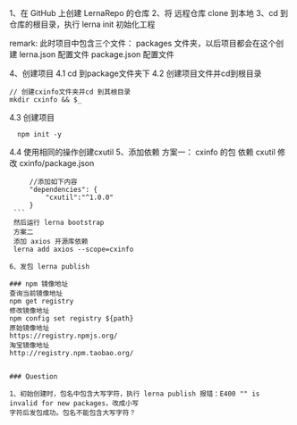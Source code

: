 1、在 GitHub 上创建 LernaRepo 的仓库
2、将 远程仓库 clone 到本地
3、cd 到 仓库的根目录，执行 lerna init 初始化工程

remark:
此时项目中包含三个文件：
 packages 文件夹，以后项目都会在这个创建
 lerna.json 配置文件
 package.json 配置文件
 
4、创建项目
  4.1 cd 到package文件夹下
  4.2 创建项目文件并cd到根目录
  ```
  // 创建cxinfo文件夹并cd 到其根目录 
  mkdir cxinfo && $_
  ```
  4.3 创建项目
  ```
    npm init -y
  ```
  4.4 使用相同的操作创建cxutil
5、添加依赖
    方案一：
  cxinfo 的包 依赖 cxutil
   修改 cxinfo/package.json
   ```
        //添加如下内容
        "dependencies": {
            "cxutil":"^1.0.0"
        }
    ```
    然后运行 lerna bootstrap
    方案二
    添加 axios 开源库依赖
    lerna add axios --scope=cxinfo

6、发包 lerna publish

### npm 镜像地址
 查询当前镜像地址
 npm get registry
 修改镜像地址
 npm config set registry ${path}
 原始镜像地址
 https://registry.npmjs.org/
 淘宝镜像地址
 http://registry.npm.taobao.org/


### Question

1、初始创建时，包名中包含大写字符，执行 lerna publish 报错：E400 "" is invalid for new packages，改成小写
字符后发包成功。包名不能包含大写字符？


